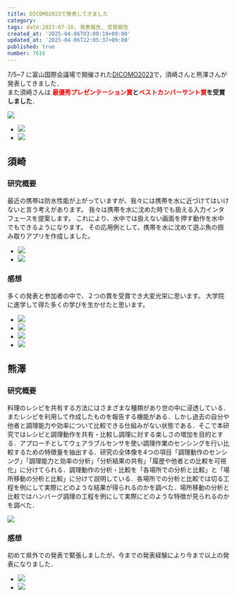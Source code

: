 ```yaml
---
title: DICOMO2023で発表してきました
category:
tags: date:2023-07-10, 発表報告, 受賞報告
created_at: '2025-04-06T03:00:19+09:00'
updated_at: '2025-04-06T22:05:37+09:00'
published: true
number: 7616
---
```



7/5~7 に富山国際会議場で開催された[DICOMO2023](https://dicomo.org/)で，須崎さんと熊澤さんが発表してきました．  
また須崎さんは **<span style="color:red;">最優秀プレゼンテーション賞</span>と<span style="color:red;">ベストカンバーサント賞</span>を受賞しました**．

<img src="https://img.esa.io/uploads/production/attachments/13979/2025/04/06/148142/91fb6949-f4d5-4a0c-a7d9-5cbab1393974.webp"  />

<div class="img-container">
    <ul class="slider">
        <li><img src="https://img.esa.io/uploads/production/attachments/13979/2025/04/06/148142/c652c90f-9a37-40bf-a82b-9f16ec0529f3.webp"  /></li>
        <li><img src="https://img.esa.io/uploads/production/attachments/13979/2025/04/06/148142/67867bd9-536f-40b0-914c-fab4b561b4e2.webp"  /></li>
    </ul>
</div>

## 須崎
### 研究概要
最近の携帯は防水性能が上がっていますが、我々には携帯を水に近づけてはいけないと言う考えがあります。
我々は携帯を水に沈めた時でも扱える入力インタフェースを提案します。
これにより、水中では扱えない画面を押す動作を水中でもできるようになります。
その応用例として、携帯を水に沈めて遊ぶ魚の掴み取りアプリを作成しました。

<div class="img-container">
    <ul class="slider">
        <li><img src="https://img.esa.io/uploads/production/attachments/13979/2025/04/06/148142/50b5f53b-91b0-40f0-9bea-d86b5faf21b0.webp"  /></li>
        <li><img src="https://img.esa.io/uploads/production/attachments/13979/2025/04/06/148142/1837f076-68d0-4698-9602-4c0c10ce3c2c.webp"  /></li>
    </ul>
</div>

### 感想
多くの発表と参加者の中で、２つの賞を受賞でき大変光栄に思います。
大学院に進学して得た多くの学びを生かせたと思います。

<div class="img-container">
    <ul class="slider">
        <li><img src="https://img.esa.io/uploads/production/attachments/13979/2025/04/06/148142/cb135c45-f9e0-41e7-8f3c-5bc312cc6f44.webp"  /></li>
        <li><img src="https://img.esa.io/uploads/production/attachments/13979/2025/04/06/148142/e4ea545a-07be-43c5-8bf2-e9e5837b5048.webp"  /></li>
        <li><img src="https://img.esa.io/uploads/production/attachments/13979/2025/04/06/148142/7cc466d5-531e-4047-b793-f6de96b9a786.webp"  /></li>
        <li><img src="https://img.esa.io/uploads/production/attachments/13979/2025/04/06/148142/d95c99b8-b548-44c2-b4a4-40bc403d871d.webp"  /></li>
    </ul>
</div>

## 熊澤
### 研究概要
料理のレシピを共有する方法にはさまざまな種類があり世の中に浸透している．またレシピを利用して作成したものを報告する機能がある．しかし過去の自分や他者と調理能力や効率について比較できる仕組みがない状態である．そこで本研究ではレシピと調理動作を共有・比較し調理に対する楽しさの増加を目的とする．アプローチとしてウェアラブルセンサを使い調理作業のセンシングを行い比較するための特徴量を抽出する．研究の全体像を4つの項目「調理動作のセンシング」「調理能力と効率の分析」「分析結果の共有」「履歴や他者との比較を可視化」に分けてられる．調理動作の分析・比較を「各場所での分析と比較」と「場所移動の分析と比較」に分けて説明している．各場所での分析と比較では切る工程を例にして実際にどのような結果が得られるのかを調べた．場所移動の分析と比較ではハンバーグ調理の工程を例にして実際にどのような特徴が見られるのかを調べた．

<img src="https://img.esa.io/uploads/production/attachments/13979/2025/04/06/148142/5d3a2ed5-38b8-491f-a972-c9aa528cd879.webp"  />

### 感想
初めて県外での発表で緊張しましたが，今までの発表経験により今まで以上の発表になりました．

<div class="img-container">
    <ul class="slider">
        <li><img src="https://img.esa.io/uploads/production/attachments/13979/2025/04/06/148142/3ce6b5b7-267b-4077-b211-2ae3dda09555.webp"  /></li>
        <li><img src="https://img.esa.io/uploads/production/attachments/13979/2025/04/06/148142/4ae61f35-c65b-4dd3-bf41-8d7d483eb8ef.webp"  /></li>
    </ul>
</div>


